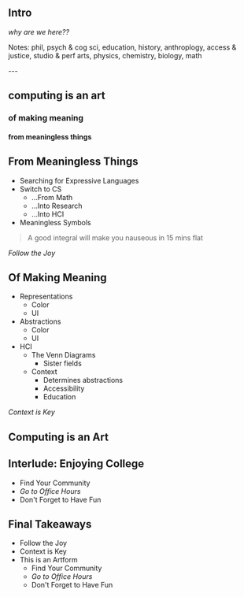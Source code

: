 ## Intro

*why are we here??*

Notes: phil, psych & cog sci, education, history,
anthroplogy, access & justice, studio & perf arts,
physics, chemistry, biology, math

--- <!-- .slide: data-auto-animate -->

## computing is an art
### of making meaning
#### from meaningless things

## From Meaningless Things
- Searching for Expressive Languages
- Switch to CS
  - ...From Math
  - ...Into Research
  - ...Into HCI
- Meaningless Symbols
> A good integral will make you nauseous in 15 mins flat

*Follow the Joy*

## Of Making Meaning
- Representations
  - Color
  - UI
- Abstractions
  - Color
  - UI
- HCI
  - The Venn Diagrams
    - Sister fields
  - Context
    - Determines abstractions
    - Accessibility
    - Education

*Context is Key*

## Computing is an Art

## Interlude: Enjoying College
- Find Your Community
- _Go to Office Hours_
- Don't Forget to Have Fun

## Final Takeaways
- Follow the Joy
- Context is Key
- This is an Artform
  - Find Your Community
  - _Go to Office Hours_
  - Don't Forget to Have Fun
